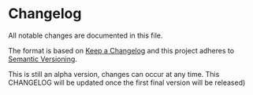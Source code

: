 # Changelog
All notable changes are documented in this file.

The format is based on [Keep a Changelog](http://keepachangelog.com/en/1.0.0/) and this project adheres to [Semantic Versioning](http://semver.org/spec/v2.0.0.html).

This is still an alpha version, changes can occur at any time. This CHANGELOG will be updated once the first final version will be released)

<!--## Unreleased-->
<!-- ### Added
### Changed
### Fixed
### Removed -->

<!--## [0.1] - 2019-07-26-->
<!--### Added-->
<!--- Initial release.-->
